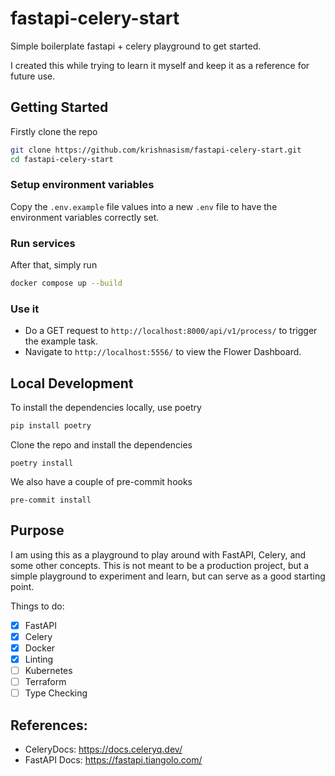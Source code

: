 # fastapi-celery-start
Simple boilerplate fastapi + celery playground to get started.

I created this while trying to learn it myself and keep it as a reference for future use.

## Getting Started
Firstly clone the repo
```bash
git clone https://github.com/krishnasism/fastapi-celery-start.git
cd fastapi-celery-start
```

### Setup environment variables
Copy the `.env.example` file values into a new `.env` file to have the environment variables correctly set.

### Run services
After that, simply run

```bash
docker compose up --build
```

### Use it
- Do a GET request to `http://localhost:8000/api/v1/process/` to trigger the example task.
- Navigate to `http://localhost:5556/` to view the Flower Dashboard.

## Local Development
To install the dependencies locally, use poetry
```bash
pip install poetry
```
Clone the repo and install the dependencies
```
poetry install
```

We also have a couple of pre-commit hooks
```
pre-commit install
```

## Purpose

I am using this as a playground to play around with FastAPI, Celery, and some other concepts. This is not meant to be a production project, but a simple playground to experiment and learn, but can serve as a good starting point.

Things to do:

- [x] FastAPI
- [x] Celery
- [x] Docker
- [x] Linting
- [ ] Kubernetes
- [ ] Terraform
- [ ] Type Checking

## References:
- CeleryDocs: https://docs.celeryq.dev/
- FastAPI Docs: https://fastapi.tiangolo.com/
